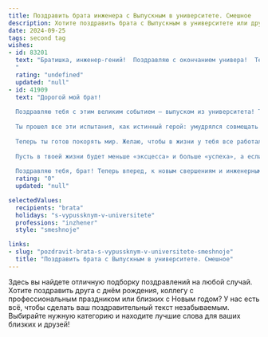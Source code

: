 ```yaml
---
title: Поздравить брата инженера с Выпускным в университете. Смешное
description: Хотите поздравить брата с Выпускным в университете или другим праздником? Наш ИИ создаст незабываемое поздравление, а вы обязательно выделитесь среди других.  
date: 2024-09-25
tags: second tag
wishes:
- id: 83201
  text: "Братишка, инженер-гений!  Поздравляю с окончанием универа!  Теперь можешь перестать строить воздушные замки из теории и начать строить настоящие — пусть только из кирпича, а не из надежд и снов.  Главное, чтоб фундамент был крепче, чем твоя репутация после студенческих вечеринок!  Успехов тебе, гений-строитель!
  "
  rating: "undefined"
  updated: "null"
- id: 41909
  text: "Дорогой мой брат!
  
  Поздравляю тебя с этим великим событием – выпуском из университета! Теперь ты – дипломированный инженер, и, как говорится, «папа, не переживай, теперь у меня есть бумажка, что я могу починить все ваши проводки!»
  
  Ты прошел все эти испытания, как истинный герой: умудрялся совмещать учёбу с постоянными поисками, где бы занять место в очереди за завтраком во время сессии. Я до сих пор помню твои «гениальные» решения задач: в каких-то моментах ты был ближе к квантовой физике, чем к инженерии!
  
  Теперь ты готов покорять мир. Желаю, чтобы в жизни у тебя все работало так же лучше, чем твои курсовые проекты! Пусть каждый твой новый проект будет успешным, а планы – только по смету (но без неожиданных расходов на чертежи из «большого размера»)!
  
  Пусть в твоей жизни будет меньше «эксцесса» и больше «успеха», а если вдруг встретишь проблему, просто вспомни, что у тебя есть диплом и держи инструмент в руках!
  
  Поздравляю тебя, брат! Теперь вперед, к новым свершениям и инженерным подвигам! 🎓💪😊"
  rating: "0"
  updated: "null"

selectedValues:
  recipients: "brata"
  holidays: "s-vypussknym-v-universitete"
  professions: "inzhener"
  style: "smeshnoje"

links:
- slug: "pozdravit-brata-s-vypussknym-v-universitete-smeshnoje"
  title: "Поздравить брата с Выпускным в университете. Смешное"
---
```


Здесь вы найдете отличную подборку поздравлений на любой случай. 
Хотите поздравить друга с днём рождения, коллегу с профессиональным праздником или близких с Новым годом? У нас есть всё, чтобы сделать ваш поздравительный текст незабываемым. Выбирайте нужную категорию и находите лучшие слова для ваших близких и друзей!
